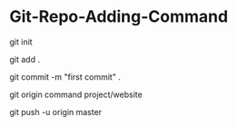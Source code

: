 # Git-Repo-Adding-Command

git init 

git add .

git commit -m "first commit" .

git origin command project/website

git push -u origin master
